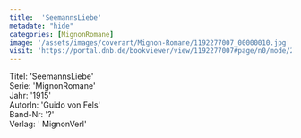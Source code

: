```yaml
---
title:  'SeemannsLiebe'
metadate: "hide"
categories: [MignonRomane]
image: '/assets/images/coverart/Mignon-Romane/1192277007_00000010.jpg'
visit: 'https://portal.dnb.de/bookviewer/view/1192277007#page/n0/mode/2up'
---
```

Titel: 'SeemannsLiebe' <br>
Serie: 'MignonRomane' <br>
Jahr: '1915' <br>
AutorIn: 'Guido von Fels' <br>
Band-Nr: '?' <br>
Verlag: ' MignonVerl'